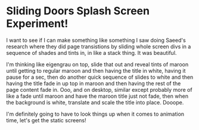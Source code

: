 # Sliding Doors Splash Screen Experiment!

I want to see if I can make something like something I saw doing Saeed's research where they did page transistions by sliding whole screen divs in a sequence of shades and tints in, in like a stack thing. It was beautiful.

I'm thinking like eigengrau on top, slide that out and reveal tints of maroon until getting to regular maroon and then having the title in white, having it pause for a sec, then do another quick sequence of slides to white and then having the title fade in up top in maroon and then having the rest of the page content fade in. Ooo, and on desktop, similar except probably more of like a fade until maroon and have the maroon title just not fade, then when the background is white, translate and scale the title into place. Dooope.

I'm definitely going to have to look things up when it comes to animation time, let's get the static screens!
